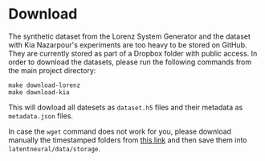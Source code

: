 # Download

The synthetic dataset from the Lorenz System Generator and the dataset with Kia Nazarpour's experiments are too heavy to be stored on GitHub. They are currently stored as part of a Dropbox folder with public access. In order to download the datasets, please run the following commands from the main project directory:
```
make download-lorenz
make download-kia
```
This will dowload all datesets as ```dataset.h5``` files and their metadata as ```metadata.json``` files.

In case the ```wget``` command does not work for you, please download manually the timestamped folders from [this link](https://www.dropbox.com/sh/h9h0o1rllx8ggus/AAAyo4uaoEcRmnMB3UZeK9CGa?dl=0) and then save them into ```latentneural/data/storage```.